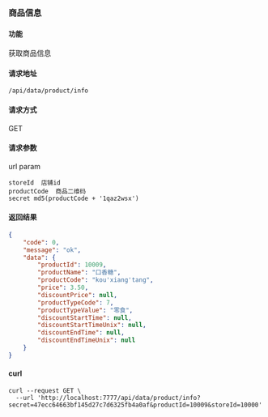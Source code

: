 ### 商品信息

#### 功能
获取商品信息

#### 请求地址
```text
/api/data/product/info
```

#### 请求方式
GET

#### 请求参数
url param
```text
storeId  店铺id
productCode  商品二维码
secret md5(productCode + '1qaz2wsx')
```

#### 返回结果

```json
{
	"code": 0,
	"message": "ok",
	"data": {
		"productId": 10009,
		"productName": "口香糖",
		"productCode": "kou'xiang'tang",
		"price": 3.50,
		"discountPrice": null,
		"productTypeCode": 7,
		"productTypeValue": "零食",
		"discountStartTime": null,
		"discountStartTimeUnix": null,
		"discountEndTime": null,
		"discountEndTimeUnix": null
	}
}
```

#### curl
```
curl --request GET \
  --url 'http://localhost:7777/api/data/product/info?secret=47ecc64663bf145d27c7d6325fb4a0af&productId=10009&storeId=10000'
```
